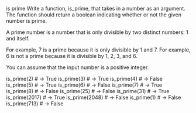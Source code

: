 is prime
Write a function, is_prime, that takes in a number as an argument. The function should return a boolean indicating whether or not the given number is prime.

A prime number is a number that is only divisible by two distinct numbers: 1 and itself.

For example, 7 is a prime because it is only divisible by 1 and 7. For example, 6 is not a prime because it is divisible by 1, 2, 3, and 6.

You can assume that the input number is a positive integer.

is_prime(2) # -> True
is_prime(3) # -> True
is_prime(4) # -> False
is_prime(5) # -> True
is_prime(6) # -> False
is_prime(7) # -> True
is_prime(8) # -> False
is_prime(25) # -> False
is_prime(31) # -> True
is_prime(2017) # -> True
is_prime(2048) # -> False
is_prime(1) # -> False
is_prime(713) # -> False